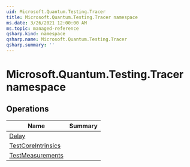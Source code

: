 ```yaml
---
uid: Microsoft.Quantum.Testing.Tracer
title: Microsoft.Quantum.Testing.Tracer namespace
ms.date: 3/26/2021 12:00:00 AM
ms.topic: managed-reference
qsharp.kind: namespace
qsharp.name: Microsoft.Quantum.Testing.Tracer
qsharp.summary: ''
---
```


# Microsoft.Quantum.Testing.Tracer namespace




<!-- summaries -->

## Operations

| Name | Summary |
|------|---------|
|[Delay](xref:Microsoft.Quantum.Testing.Tracer.Delay) | |
|[TestCoreIntrinsics](xref:Microsoft.Quantum.Testing.Tracer.TestCoreIntrinsics) | |
|[TestMeasurements](xref:Microsoft.Quantum.Testing.Tracer.TestMeasurements) | |


<!-- /summaries -->
